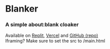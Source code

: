 # Blanker
### A simple about:blank cloaker
Available on [Replit](https://blanker.largomc.repl.co), [Vercel](https://blanker.vercel.app/) and [GitHub (repo)](https://github.com/largomc11/blanker)
<br>
Iframing? Make sure to set the src to /main.html
